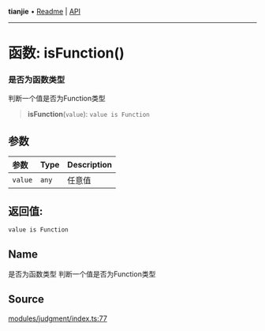 **tianjie** • [Readme](../README.md) \| [API](../globals.md)

***

# 函数: isFunction()

### 是否为函数类型
判断一个值是否为Function类型

<a id="undefined" name="undefined"></a>

> **isFunction**(`value`): `value is Function`

## 参数

| 参数 | Type | Description |
| :------ | :------ | :------ |
| `value` | `any` | 任意值 |

## 返回值:

`value is Function`

## Name

是否为函数类型
判断一个值是否为Function类型

## Source

[modules/judgment/index.ts:77](https://github.com/hacxy/tianjie/blob/d8e0c69da942f3f57ac0eaed6b9408be5dbb0c36/src/modules/judgment/index.ts#L77)
